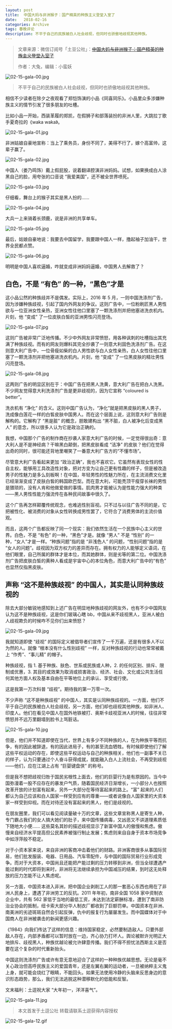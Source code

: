 ```yaml
---
layout: post
title:  中国大妈与非洲猴子：国产精英的种族主义登堂入室了
date:   2018-02-16
categories: Archive
tags: 春晚评论
description: 不平于自己的民族被白人社会歧视，但同时也骄傲地歧视其他种族。
---
```


> 文章来源：微信订阅号「土豆公社」：~~[中国大妈与非洲猴子：国产精英的种族主义登堂入室了](https://mp.weixin.qq.com/s/MU-FnAb7PV8dnVu0F6F5Fw)~~
>
> 作者：大兔，编辑：小蛮妖

![02-15-gala-00.jpg](https://i.loli.net/2018/04/26/5ae1bf9d97a17.jpg)

> 不平于自己的民族被白人社会歧视，但同时也骄傲地歧视其他种族。

相信不少读者在除夕之夜观看了郑恺饰演的小品《同喜同乐》。小品里众多涉嫌种族主义的情节引发了很多朋友的吐槽。

比如小品一开始，西装革履的郑凯，在假狮子和部落装扮的非洲人里，大跳拉丁歌手夏奇拉的《waka waka》。

![02-15-gala-01.jpg](https://i.loli.net/2018/04/26/5ae1bf9dc4a49.jpg)

非洲姑娘自豪地宣称：当上了乘务员，身份不同了，美得不行了，嫁个高富帅，这辈子赢了。

![02-15-gala-02.jpg](https://i.loli.net/2018/04/26/5ae1bf9d99a4c.jpg)

中国人（娄乃鸣饰）戴上假屁股，说着翻译腔演非洲妈妈。试想，如果换成白人涂黑自己的脸，用夸张的口音说 “我爱美国”，还不被全世界喷死。

![02-15-gala-03.jpg](https://i.loli.net/2018/04/26/5ae1bf9d98d01.jpg)

仔细看，舞台上的猴子其实是黑人扮的……

![02-15-gala-04.jpg](https://i.loli.net/2018/04/26/5ae1bf9dc6497.jpg)

大兵一上来骑着长颈鹿，说是非洲的共享单车。

![02-15-gala-05.jpg](https://i.loli.net/2018/04/26/5ae1bf9dc2f9d.jpg)

最后，姑娘自豪地说：我要去中国留学，我要跟中国人一样，撸起袖子加油干，世界全民都点赞。

![02-15-gala-06.jpg](https://i.loli.net/2018/04/26/5ae1bf9dc16be.jpg)

明明是中国人喜欢逼婚，咋就变成非洲妈妈逼婚，中国男人去解救了？

## 白色，不是 “有色” 的一种，“黑色”才是

这小品公然的种族歧并不是偶发。实际上，2016 年 5 月，一则中国洗涤剂广告，因为涉嫌种族歧视，引起了国内外网友的争议。这则广告中，一位粉刷匠黑人男性欲与一位亚洲女性亲热，亚洲女性往他口里塞了一颗洗涤剂并把他塞进洗衣机内。片刻，他 “变成” 了一位皮肤白皙的亚洲男性闪亮登场。

![02-15-gala-07.jpg](https://i.loli.net/2018/04/26/5ae1bf9d6786a.jpg)

这则广告被非常广泛地传播。不少中外网友非常愤怒，用各种讽刺的吐槽指出其充满了种族歧视。而有的网友则爆料其完全抄袭了一则意大利固色洗涤剂广告。在这则意大利广告中，一位骨瘦如柴的白人男性欲与白人女性亲热，白人女性往他口里塞了一颗洗涤剂并把他塞进洗衣机内。片刻，他 “变成” 了一位黑皮肤的精壮男性闪亮登场。

![02-15-gala-08.jpg](https://i.loli.net/2018/04/26/5ae1bf9d3bf5e.jpg)

这两则广告的明显区别在于：中国广告在把黑人洗黄，意大利广告在把白人洗黑。不少网友觉得意大利洗涤剂广告是更非歧视的，因为它宣称 “coloured is better”。

洗衣机有 “净化” 的含义。这则中国广告认为，“净化”就是把黑皮肤的黑人男子，洗成像白莲花一样的白皙皮肤中国男人。而在这个层面上说，这则意大利广告则是解构的。它解构了 “黑是脏” 的概念，胆敢建构出 “黑不脏，白人被净化后变成黑人” 的意念，所以很多人认为它是政治正确的。

我想，中国那个广告的制作商在抄袭人家意大利广告的时候，一定觉得很出奇：意大利人是不是神经病？干嘛黑白颠倒，把黑皮肤看成 “洁净” 的皮肤？他们在觉得出奇的同时，很可能还背地里嘲笑了一番意大利广告方的“不懂市场”。

尽管意大利广告看起来更加 “政治正确”，我也不喜欢它。它虽然有表现女性的性自主权，能够用工具改造性对象，把对方变为让自己更有性趣的样子，但是被改造男子的性魅力是多么刻板啊！在中国，年轻男性的性魅力所在，在主流消费文化里已经渐渐变成了皮肤白皙的韩国欧巴型。而在意大利，可能秃顶干瘦穿长袜的男性是猥琐的，没有人肯和他做爱做的事情。肌肉男才能被认为是性能力强大的种类——黑人男性性能力强流传在各种民间故事中很久了。

这个广告再怎样颠覆传统观念，也难逃性别盲视。只不过与以往广告不同的是，它把被性化、被消费的对象从女性转换成男性罢了，它符合了消费男体的主流价值观。

而且，这两个广告都反映了同一个现实：我们依然生活在一个民族中心主义的世界。白色，不是 “有色” 的一种，“黑色”才是。就像 “男人” 不是 “性别” 的一种，“女人”才是一样。“种族问题”指的是 “非浅色人” 的问题，“性别问题”指的是 “女人的问题”。歧视因为双方权力的差异而存在。拥有权力的人能够定义语词，在他们眼里，自己所属的群体才是本位，而其她群体，则是劣等的第二位。中国洗涤剂广告把皮肤白皙的黄种人看成是宇宙中心的本位角色，而意大利广告中的“有色” 也显然仅指黑皮肤。

## 声称 “这不是种族歧视” 的中国人，其实是认同种族歧视的

除去大部分敏锐地感知到上述广告在明显地种族歧视的网友外，也有不少中国网友认为这不是种族歧视，这是你们玻璃心瞎 bb，中国从来不歧视黑人，亚洲人被白人歧视欺负的时候咋不见你们出来愤怒？

![02-15-gala-09.jpg](https://i.loli.net/2018/04/26/5ae1c04124710.jpg)

我就知道即使 “歧视” 的国际定义被倡导者们宣传了一千万遍，还是有很多人不以为然的人。就像 “根本没有什么性别歧视” 一样，反对种族歧视的行动也常常被戴上 “作秀”、“事儿精” 的帽子。

种族歧视，指 1. 基于种族、肤色、世系或民族或人种，2. 的任何区别、排斥、限制或优惠，3. 其目的或效果为取消或损害政治、经济、社会、文化或公共生活任何其他方面人权及基本自由在平等地位上的承认、享受或行使。

这是我第一万次科普 “歧视”。期待我的第一万零一次。

不少声称 “这不是种族歧视” 的中国人，其实是认同种族歧视的。一方面，他们不平于自己的民族被白人社会歧视，另一方面，他们却也歧视其他种族，如非洲人、印度人。他们在看见中国人在国外地铁被打、奥斯卡歧视亚洲人的时候，往往非常愤怒并不远万里翻墙到脸书上骂脏话。

![02-15-gala-10.jpg](https://i.loli.net/2018/04/26/5ae1c04064a84.jpg)

但是，他们并不知道即使在当代，世界上有多少不同种族的人，在为种族平等而抗争，有的因此被辞退，有的因此进局子，有的甚至流血牺牲。有时候即使他们了解这些平权运动的存在，即使这些平权运动与自己的种族相关，他们也一副事不关已的样子，认为只要通过个人奋斗获得成就，就能融入白人上流社会，不再受到歧视——他们，应在江湖上占有 “巨婴键盘侠” 的称号。

但是我不想把歧视归咎于国民劣根性上面去，他们的巨婴行为是有原因的。当今中国弥漫着一股不应存在的暴发户气质，随着国民经济日渐增长，一小部分人也按照改革开放的计划富有起来，另外一大部分在等待富起来的路上。“富” 起来的人们都认为自己应该和白人国家一样受到应有的尊重——或者说像白人国家里的大资本家一样受到仰视。而在对待还没有富起来的黑人，他们是歧视的。

在朋友圈里，我们可以看见阅读量破十万的文章，这些文章宣称黑人是寄生人种，专门霸占我们的女人搞大她们的肚子，来中国传播病毒，又凶恶又不讲道理素质低下随地大小便…… 这些莫名其妙的描述歧视显示了新富中国人的傲慢和焦虑。傲慢来自经济水平提高但公民素养被强行制止发展；焦虑则来自自身于资本市场竞争中如浮萍般不稳定。

对于小资本家来说，来自非洲的客商冲击着他们的财路。非洲客商很多从事国际贸易，他们批发服装、电器、日用品、汽车零配件，与中国的国际贸易行业形成竞争。而对于大资本，中国尚且还能把产能过剩的压力转移到非洲，但当全球遭遇产能过剩的时代即将到来时，非洲将无法继续承担为中国减压的结果，到时这无处释放的压力怎能不让人焦虑呢。

另一方面，中国资本进入非洲，把中国企业剥削工人的那一套恶心东西也用在了非洲人民身上，遭遇了非洲劳工的反抗。2011 年年初，南非全国 1058 家中资制衣企业中，共有 562 家低于当地的最低工资，未达到法定薪酬标准，遭到了南非防治业协会的抵制，纽卡索大部分华人制衣厂都收到了巨额罚单。中国资本在非洲、南美洲的劣迹斑斑自然会引起反弹，仇中的报复行为屡屡发生。而中国媒体对于中国商人在非洲被袭击的新闻更感兴趣。

《1984》向我们传达了这样的信息：维持国家稳定，必然要制造敌人。只要外部敌人存在，内部矛盾都可以暂时放在一边，齐心协力打坏人。舆论被默许光明正大地排斥、歧视黑人，种族优越论被允许肆意传播。我们不得不担忧法西斯主义是否要在这个复杂的时代重新抬头。

中国这则洗涤剂广告或许有意无意地迎合了这样的一种种族优越思想。无论是毫不关心政治但高呼民族主义的爱国青年，还是左翼右翼的运动者，一旦被纳粹主义鬼上身，就可能会烧红了眼睛，不能回头。如果无法使用冷静的头脑来反思身边的意识形态趋势，那么，我们无法逃脱这种潜移默化的低能和反智。

文末福利：土逗祝大家 “大年初一，洋洋喜气”。

![02-15-gala-11.jpg](https://i.loli.net/2018/04/26/5ae1c04125de9.jpg)

> 本文首发于土逗公社
> 转载请联系土逗获得内容授权

![02-15-gala-12.gif](https://i.loli.net/2018/04/26/5ae1c0409145c.gif)
